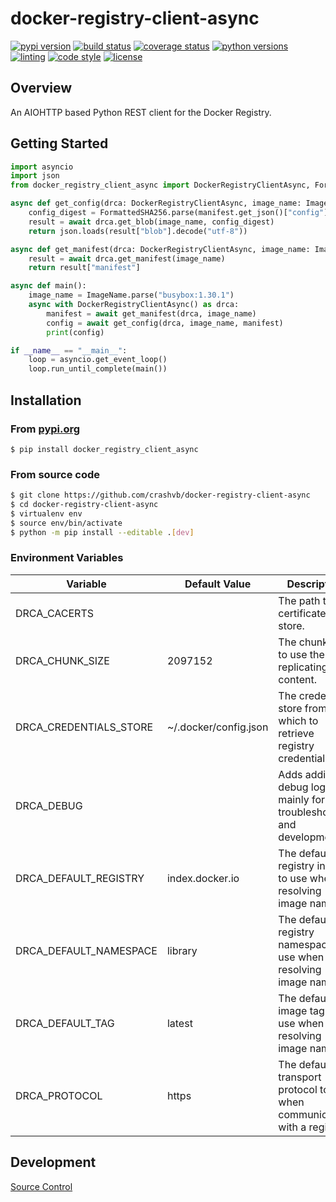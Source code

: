# docker-registry-client-async

[![pypi version](https://img.shields.io/pypi/v/docker-registry-client-async.svg)](https://pypi.org/project/docker-registry-client-async)
[![build status](https://github.com/crashvb/docker-registry-client-async/actions/workflows/main.yml/badge.svg)](https://github.com/crashvb/docker-registry-client-async/actions)
[![coverage status](https://coveralls.io/repos/github/crashvb/docker-registry-client-async/badge.svg)](https://coveralls.io/github/crashvb/docker-registry-client-async)
[![python versions](https://img.shields.io/pypi/pyversions/docker-registry-client-async.svg?logo=python&logoColor=FBE072)](https://pypi.org/project/docker-registry-client-async)
[![linting](https://img.shields.io/badge/linting-pylint-yellowgreen)](https://github.com/PyCQA/pylint)
[![code style](https://img.shields.io/badge/code%20style-black-000000.svg)](https://github.com/psf/black)
[![license](https://img.shields.io/github/license/crashvb/docker-registry-client-async.svg)](https://github.com/crashvb/docker-registry-client-async/blob/master/LICENSE.md)

## Overview

An AIOHTTP based Python REST client for the Docker Registry.

## Getting Started

```python
import asyncio
import json
from docker_registry_client_async import DockerRegistryClientAsync, FormattedSHA256, ImageName, Manifest

async def get_config(drca: DockerRegistryClientAsync, image_name: ImageName, manifest: Manifest) -> bytes:
    config_digest = FormattedSHA256.parse(manifest.get_json()["config"]["digest"])
    result = await drca.get_blob(image_name, config_digest)
    return json.loads(result["blob"].decode("utf-8"))

async def get_manifest(drca: DockerRegistryClientAsync, image_name: ImageName) -> Manifest:
    result = await drca.get_manifest(image_name)
    return result["manifest"]

async def main():
    image_name = ImageName.parse("busybox:1.30.1")
    async with DockerRegistryClientAsync() as drca:
        manifest = await get_manifest(drca, image_name)
        config = await get_config(drca, image_name, manifest)
        print(config)

if __name__ == "__main__":
    loop = asyncio.get_event_loop()
    loop.run_until_complete(main())

```

## Installation
### From [pypi.org](https://pypi.org/project/docker-registry-client-async/)

```
$ pip install docker_registry_client_async
```

### From source code

```bash
$ git clone https://github.com/crashvb/docker-registry-client-async
$ cd docker-registry-client-async
$ virtualenv env
$ source env/bin/activate
$ python -m pip install --editable .[dev]
```

### Environment Variables

| Variable | Default Value | Description |
| ---------| ------------- | ----------- |
| DRCA_CACERTS | | The path to the certificate trust store.
| DRCA_CHUNK_SIZE | 2097152 | The chunk size to use then replicating content.
| DRCA_CREDENTIALS_STORE | ~/.docker/config.json | The credentials store from which to retrieve registry credentials.
| DRCA_DEBUG | | Adds additional debug logging, mainly for troubleshooting and development.
| DRCA_DEFAULT_REGISTRY | index.docker.io | The default registry index to use when resolving image names.
| DRCA_DEFAULT_NAMESPACE | library | The default registry namespace to use when resolving image names.
| DRCA_DEFAULT_TAG | latest | The default image tag to use when resolving image names.
| DRCA_PROTOCOL | https | The default transport protocol to when communicating with a registry.

## Development

[Source Control](https://github.com/crashvb/docker-registry-client-async)
